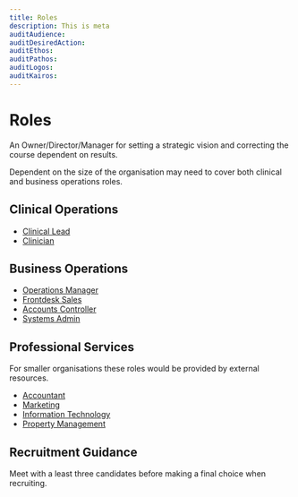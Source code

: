 ```yaml
---
title: Roles
description: This is meta
auditAudience:
auditDesiredAction:
auditEthos:
auditPathos:
auditLogos:
auditKairos:
---
```


# Roles

An Owner/Director/Manager for setting a strategic vision and correcting the course dependent on results.

Dependent on the size of the organisation may need to cover both clinical and business operations roles.

## Clinical Operations

- [Clinical Lead](./clinical-lead/)
- [Clinician](./clinician/)

## Business Operations

- [Operations Manager](./operations-manager/)
- [Frontdesk Sales](./frontdesk-sales/)
- [Accounts Controller](./accounts-controller/)
- [Systems Admin](./system-admin/)

## Professional Services

For smaller organisations these roles would be provided by external resources.

- [Accountant](./accountant/)
- [Marketing](./marketing/)
- [Information Technology](./information-technology/)
- [Property Management](./property-management/)

## Recruitment Guidance

Meet with a least three candidates before making a final choice when recruiting.
